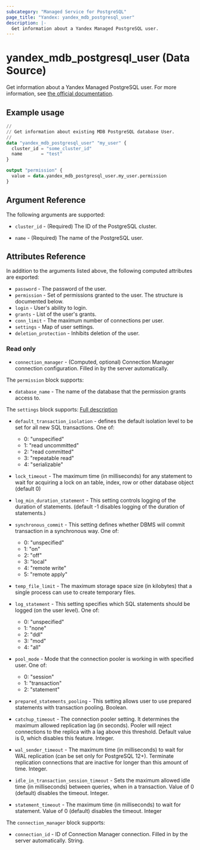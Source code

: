 ```yaml
---
subcategory: "Managed Service for PostgreSQL"
page_title: "Yandex: yandex_mdb_postgresql_user"
description: |-
  Get information about a Yandex Managed PostgreSQL user.
---
```


# yandex_mdb_postgresql_user (Data Source)

Get information about a Yandex Managed PostgreSQL user. For more information, see [the official documentation](https://yandex.cloud/docs/managed-postgresql/).

## Example usage

```terraform
//
// Get information about existing MDB PostgreSQL database User.
//
data "yandex_mdb_postgresql_user" "my_user" {
  cluster_id = "some_cluster_id"
  name       = "test"
}

output "permission" {
  value = data.yandex_mdb_postgresql_user.my_user.permission
}
```

## Argument Reference

The following arguments are supported:

* `cluster_id` - (Required) The ID of the PostgreSQL cluster.

* `name` - (Required) The name of the PostgreSQL user.

## Attributes Reference

In addition to the arguments listed above, the following computed attributes are exported:

* `password` - The password of the user.
* `permission` - Set of permissions granted to the user. The structure is documented below.
* `login` - User's ability to login.
* `grants` - List of the user's grants.
* `conn_limit` - The maximum number of connections per user.
* `settings` - Map of user settings.
* `deletion_protection` - Inhibits deletion of the user.

### Read only
* `connection_manager` - (Computed, optional) Connection Manager connection configuration. Filled in by the server automatically.

The `permission` block supports:

* `database_name` - The name of the database that the permission grants access to.

The `settings` block supports: [Full description](https://yandex.cloud/docs/managed-postgresql/api-ref/grpc/Cluster/create#yandex.cloud.mdb.postgresql.v1.UserSettings)

* `default_transaction_isolation` - defines the default isolation level to be set for all new SQL transactions. One of:
  - 0: "unspecified"
  - 1: "read uncommitted"
  - 2: "read committed"
  - 3: "repeatable read"
  - 4: "serializable"

* `lock_timeout` - The maximum time (in milliseconds) for any statement to wait for acquiring a lock on an table, index, row or other database object (default 0)

* `log_min_duration_statement` - This setting controls logging of the duration of statements. (default -1 disables logging of the duration of statements.)

* `synchronous_commit` - This setting defines whether DBMS will commit transaction in a synchronous way. One of:
  - 0: "unspecified"
  - 1: "on"
  - 2: "off"
  - 3: "local"
  - 4: "remote write"
  - 5: "remote apply"

* `temp_file_limit` - The maximum storage space size (in kilobytes) that a single process can use to create temporary files.

* `log_statement` - This setting specifies which SQL statements should be logged (on the user level). One of:
  - 0: "unspecified"
  - 1: "none"
  - 2: "ddl"
  - 3: "mod"
  - 4: "all"

* `pool_mode` - Mode that the connection pooler is working in with specified user. One of:
  - 0: "session"
  - 1: "transaction"
  - 2: "statement"

* `prepared_statements_pooling` - This setting allows user to use prepared statements with transaction pooling. Boolean.

* `catchup_timeout` - The connection pooler setting. It determines the maximum allowed replication lag (in seconds). Pooler will reject connections to the replica with a lag above this threshold. Default value is 0, which disables this feature. Integer.

* `wal_sender_timeout` - The maximum time (in milliseconds) to wait for WAL replication (can be set only for PostgreSQL 12+). Terminate replication connections that are inactive for longer than this amount of time. Integer.

* `idle_in_transaction_session_timeout` - Sets the maximum allowed idle time (in milliseconds) between queries, when in a transaction. Value of 0 (default) disables the timeout. Integer.

* `statement_timeout` - The maximum time (in milliseconds) to wait for statement. Value of 0 (default) disables the timeout. Integer

The `connection_manager` block supports:

* `connection_id` - ID of Connection Manager connection. Filled in by the server automatically. String.

